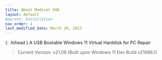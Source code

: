 ```yaml
---
title: About Medicat VHD
layout: default
#parent: Installation
nav_order: 1
last_modified_date: March 29, 2023
---
```


{: .hihead }
A USB Bootable Windows 11 Virtual Harddisk for PC Repair

> Current Version: v21.06 (Built upon Windows 11 Dev Build v21996.1)